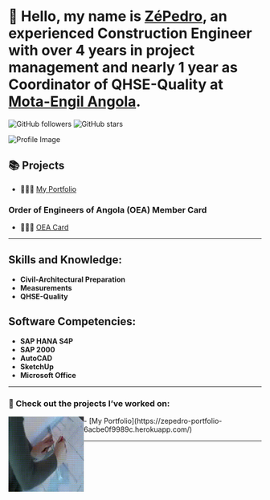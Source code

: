 # 👋 Hello, my name is [ZéPedro](), an experienced Construction Engineer with over 4 years in project management and nearly 1 year as Coordinator of QHSE-Quality at [Mota-Engil Angola](https://www.linkedin.com/company/mota-engil-angola/).
![GitHub followers](https://img.shields.io/github/followers/ZePedro7?style=social)
![GitHub stars](https://img.shields.io/github/stars/ZePedro7?style=social)

![Profile Image](https://dh09x5tu10bt3.cloudfront.net/avatar.jpg)

## 📚 Projects
- 👨🏾‍🎓 [My Portfolio](https://zepedro-portfolio-6acbe0f9989c.herokuapp.com/)
### Order of Engineers of Angola (OEA) Member Card
- 👷🏾‍♂️ [OEA Card](https://dh09x5tu10bt3.cloudfront.net/certificates/oea.jpg)

---

## **Skills and Knowledge:**
- **Civil-Architectural Preparation**
- **Measurements**
- **QHSE-Quality**

## **Software Competencies:**
- **SAP HANA S4P**
- **SAP 2000**
- **AutoCAD**
- **SketchUp**
- **Microsoft Office**

---

### 👀 Check out the projects I’ve worked on:
<a href="https://zepedro-portfolio-6acbe0f9989c.herokuapp.com/projects" target="_blank">
  <img align="left" width="150" height="150" src="image_gif.gif">
</a>
- [My Portfolio](https://zepedro-portfolio-6acbe0f9989c.herokuapp.com/)

---
